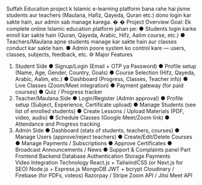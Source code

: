 Suffah Education project 
k Islamic e-learning platform bana rahe hai jisme students aur teachers 
(Maulana, Hafiz, Qayeda, Quran etc.) dono login kar sakte hain, aur admin sab 
manage karega. 
�
�
 Project Overview 
Goal: 
Ek complete online Islamic education platform jahan pe: 
● Students login karke enroll kar sakte hain (Quran, Qayeda, Arabic, Hifz, Aalim 
course, etc.) 
● Teachers/Maulana apne students manage kar sakte hain aur classes conduct 
kar sakte hain. 
● Admin poore system ko control kare — users, classes, subjects, feedback, 
etc. 
⚙
 Major Features 
1. Student Side 
● Signup/Login (Email + OTP ya Password) 
● Profile setup (Name, Age, Gender, Country, Goals) 
● Course Selection (Hifz, Qayeda, Arabic, Aalim, etc.) 
● Dashboard (Progress, Classes, Teacher info) 
● Live Classes (Zoom/Meet integration) 
● Payment gateway (for paid courses) 
● Quiz / Progress tracker 
2. Teacher/Maulana Side 
● Login/Register (Admin approval) 
● Profile setup (Subject, Experience, Certificate upload) 
● Manage Students (see list of enrolled students) 
● Create Lessons / Upload Materials (PDF, video, audio) 
● Schedule Classes (Google Meet/Zoom link) 
● Attendance and Progress tracking 
3. Admin Side 
● Dashboard (stats of students, teachers, courses) 
● Manage Users (approve/reject teachers) 
● Create/Edit/Delete Courses 
● Manage Payments / Subscriptions 
● Approve Certificates 
● Broadcast Announcements / News 
● Support & Complaints panel 
Part          
Frontend 
Backend 
Database 
Authentication 
Storage 
Payments  
Video Integration 
Technology 
React.js + TailwindCSS (or Next.js for SEO) 
Node.js + Express.js 
MongoDB 
JWT + bcrypt 
Cloudinary / Firebase (for PDFs, videos) 
Razorpay / Stripe 
Zoom API / Jitsi Meet API

